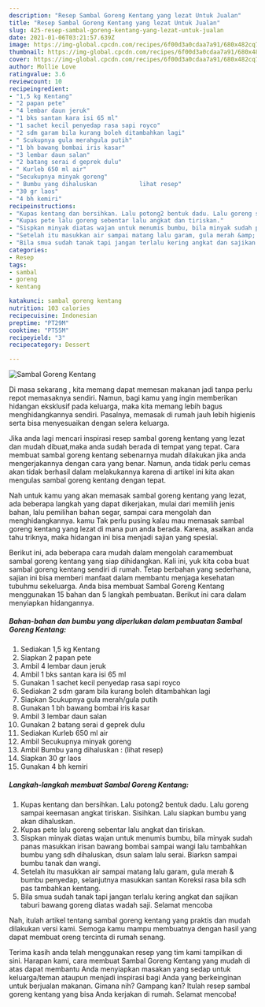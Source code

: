 ```yaml
---
description: "Resep Sambal Goreng Kentang yang lezat Untuk Jualan"
title: "Resep Sambal Goreng Kentang yang lezat Untuk Jualan"
slug: 425-resep-sambal-goreng-kentang-yang-lezat-untuk-jualan
date: 2021-01-06T03:21:57.639Z
image: https://img-global.cpcdn.com/recipes/6f00d3a0cdaa7a91/680x482cq70/sambal-goreng-kentang-foto-resep-utama.jpg
thumbnail: https://img-global.cpcdn.com/recipes/6f00d3a0cdaa7a91/680x482cq70/sambal-goreng-kentang-foto-resep-utama.jpg
cover: https://img-global.cpcdn.com/recipes/6f00d3a0cdaa7a91/680x482cq70/sambal-goreng-kentang-foto-resep-utama.jpg
author: Mollie Love
ratingvalue: 3.6
reviewcount: 10
recipeingredient:
- "1,5 kg Kentang"
- "2 papan pete"
- "4 lembar daun jeruk"
- "1 bks santan kara isi 65 ml"
- "1 sachet kecil penyedap rasa sapi royco"
- "2 sdm garam bila kurang boleh ditambahkan lagi"
- " Scukupnya gula merahgula putih"
- "1 bh bawang bombai iris kasar"
- "3 lembar daun salan"
- "2 batang serai d geprek dulu"
- " Kurleb 650 ml air"
- "Secukupnya minyak goreng"
- " Bumbu yang dihaluskan            lihat resep"
- "30 gr laos"
- "4 bh kemiri"
recipeinstructions:
- "Kupas kentang dan bersihkan. Lalu potong2 bentuk dadu. Lalu goreng sampai keemasan angkat tiriskan. Sisihkan. Lalu siapkan bumbu yang akan dihaluskan."
- "Kupas pete lalu goreng sebentar lalu angkat dan tiriskan."
- "Sispkan minyak diatas wajan untuk menumis bumbu, bila minyak sudah panas masukkan irisan bawang bombai sampai wangi lalu tambahkan bumbu yang sdh dihaluskan, dsun salam lalu serai. Biarksn sampai bumbu tanak dan wangi."
- "Setelah itu masukkan air sampai matang lalu garam, gula merah &amp; bumbu penyedap, selanjutnya masukkan santan Koreksi rasa bila sdh pas tambahkan kentang."
- "Bila smua sudah tanak tapi jangan terlalu kering angkat dan sajikan taburi bawang goreng diatas wadah saji. Selamat mencoba"
categories:
- Resep
tags:
- sambal
- goreng
- kentang

katakunci: sambal goreng kentang 
nutrition: 103 calories
recipecuisine: Indonesian
preptime: "PT29M"
cooktime: "PT55M"
recipeyield: "3"
recipecategory: Dessert

---
```



![Sambal Goreng Kentang](https://img-global.cpcdn.com/recipes/6f00d3a0cdaa7a91/680x482cq70/sambal-goreng-kentang-foto-resep-utama.jpg)

Di masa  sekarang , kita memang dapat memesan makanan jadi tanpa perlu repot memasaknya sendiri. Namun, bagi kamu yang ingin memberikan hidangan eksklusif pada keluarga, maka kita memang lebih bagus menghidangkannya sendiri. Pasalnya, memasak di rumah jauh lebih higienis serta bisa menyesuaikan dengan selera keluarga.

Jika anda lagi mencari inspirasi resep sambal goreng kentang yang lezat dan mudah dibuat,maka anda sudah berada di tempat yang tepat. Cara membuat sambal goreng kentang  sebenarnya mudah dilakukan jika anda mengerjakannya dengan cara yang benar. Namun, anda tidak perlu cemas akan tidak berhasil dalam melakukannya 
karena di artikel ini kita akan mengulas sambal goreng kentang dengan tepat.  



Nah untuk kamu yang akan memasak sambal goreng kentang yang lezat, ada beberapa langkah yang dapat dikerjakan, mulai dari memilih jenis bahan, lalu pemilihan bahan segar, sampai cara mengolah dan menghidangkannya. kamu Tak perlu pusing kalau mau memasak sambal goreng kentang yang lezat di mana pun anda berada. Karena, asalkan anda  tahu triknya, maka hidangan ini bisa menjadi sajian yang spesial.

Berikut ini, ada beberapa cara mudah dalam mengolah caramembuat sambal goreng kentang yang siap dihidangkan. Kali ini, yuk kita coba buat sambal goreng kentang sendiri di rumah. Tetap berbahan yang sederhana, sajian ini bisa memberi manfaat dalam membantu menjaga kesehatan tubuhmu sekeluarga. Anda bisa membuat Sambal Goreng Kentang menggunakan 15 bahan dan 5 langkah pembuatan. Berikut ini cara dalam menyiapkan hidangannya.

<!--inarticleads1-->

##### Bahan-bahan dan bumbu yang diperlukan dalam pembuatan Sambal Goreng Kentang:

1. Sediakan 1,5 kg Kentang
1. Siapkan 2 papan pete
1. Ambil 4 lembar daun jeruk
1. Ambil 1 bks santan kara isi 65 ml
1. Gunakan 1 sachet kecil penyedap rasa sapi royco
1. Sediakan 2 sdm garam bila kurang boleh ditambahkan lagi
1. Siapkan  Scukupnya gula merah/gula putih
1. Gunakan 1 bh bawang bombai iris kasar
1. Ambil 3 lembar daun salan
1. Gunakan 2 batang serai d geprek dulu
1. Sediakan  Kurleb 650 ml air
1. Ambil Secukupnya minyak goreng
1. Ambil  Bumbu yang dihaluskan :           (lihat resep)
1. Siapkan 30 gr laos
1. Gunakan 4 bh kemiri




<!--inarticleads2-->

##### Langkah-langkah membuat Sambal Goreng Kentang:

1. Kupas kentang dan bersihkan. Lalu potong2 bentuk dadu. Lalu goreng sampai keemasan angkat tiriskan. Sisihkan. Lalu siapkan bumbu yang akan dihaluskan.
1. Kupas pete lalu goreng sebentar lalu angkat dan tiriskan.
1. Sispkan minyak diatas wajan untuk menumis bumbu, bila minyak sudah panas masukkan irisan bawang bombai sampai wangi lalu tambahkan bumbu yang sdh dihaluskan, dsun salam lalu serai. Biarksn sampai bumbu tanak dan wangi.
1. Setelah itu masukkan air sampai matang lalu garam, gula merah &amp; bumbu penyedap, selanjutnya masukkan santan Koreksi rasa bila sdh pas tambahkan kentang.
1. Bila smua sudah tanak tapi jangan terlalu kering angkat dan sajikan taburi bawang goreng diatas wadah saji. Selamat mencoba




Nah, itulah artikel tentang  sambal goreng kentang  yang praktis dan mudah dilakukan versi kami. Semoga kamu mampu membuatnya dengan hasil yang dapat membuat oreng tercinta di rumah senang. 

Terima kasih anda telah menggunakan resep yang tim kami tampilkan di sini. Harapan kami, cara membuat  Sambal Goreng Kentang yang mudah di atas dapat membantu Anda menyiapkan masakan yang sedap untuk keluarga/teman ataupun menjadi inspirasi bagi Anda yang berkeinginan untuk berjualan makanan. Gimana nih? Gampang kan? Itulah resep sambal goreng kentang yang bisa Anda kerjakan di rumah. Selamat mencoba!

